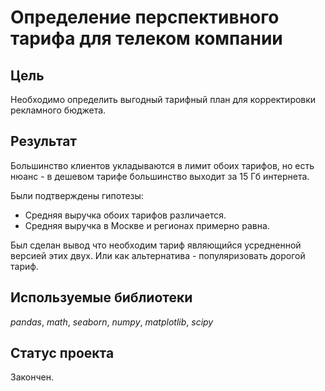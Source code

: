 # Определение перспективного тарифа для телеком компании


## Цель

Необходимо определить выгодный тарифный план для корректировки рекламного бюджета.

## Результат

Большинство клиентов укладываются в лимит обоих тарифов, но есть нюанс - в дешевом тарифе большинство выходит за 15 Гб интернета. 

Были подтверждены гипотезы:
* Средняя выручка обоих тарифов различается.
* Средняя выручка в Москве и регионах примерно равна.

Был сделан вывод что необходим тариф являющийся усредненной версией этих двух. Или как альтернатива - популяризовать дорогой тариф.

## Используемые библиотеки
*pandas*, *math*, *seaborn*, *numpy*, *matplotlib*, *scipy*

## Статус проекта

Закончен.
